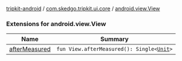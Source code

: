 [tripkit-android](../../index.md) / [com.skedgo.tripkit.ui.core](../index.md) / [android.view.View](./index.md)

### Extensions for android.view.View

| Name | Summary |
|---|---|
| [afterMeasured](after-measured.md) | `fun View.afterMeasured(): Single<`[`Unit`](https://kotlinlang.org/api/latest/jvm/stdlib/kotlin/-unit/index.html)`>` |

